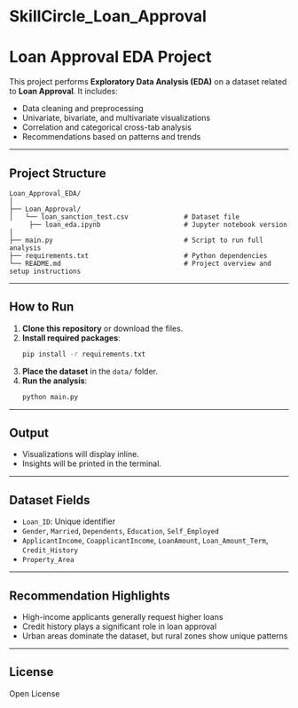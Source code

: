 # SkillCircle_Loan_Approval

# Loan Approval EDA Project

This project performs **Exploratory Data Analysis (EDA)** on a dataset related to **Loan Approval**. It includes:
- Data cleaning and preprocessing
- Univariate, bivariate, and multivariate visualizations
- Correlation and categorical cross-tab analysis
- Recommendations based on patterns and trends

---

## Project Structure

```
Loan_Approval_EDA/
│
├── Loan_Approval/
│   └── loan_sanction_test.csv              # Dataset file
     ├── loan_eda.ipynb                     # Jupyter notebook version
│
├── main.py                                 # Script to run full analysis
├── requirements.txt                        # Python dependencies
└── README.md                               # Project overview and setup instructions
```

---

## How to Run

1. **Clone this repository** or download the files.
2. **Install required packages**:
   ```bash
   pip install -r requirements.txt
   ```
3. **Place the dataset** in the `data/` folder.
4. **Run the analysis**:
   ```bash
   python main.py
   ```

---

## Output
- Visualizations will display inline.
- Insights will be printed in the terminal.

---

## Dataset Fields
- `Loan_ID`: Unique identifier
- `Gender`, `Married`, `Dependents`, `Education`, `Self_Employed`
- `ApplicantIncome`, `CoapplicantIncome`, `LoanAmount`, `Loan_Amount_Term`, `Credit_History`
- `Property_Area`

---

## Recommendation Highlights
- High-income applicants generally request higher loans
- Credit history plays a significant role in loan approval
- Urban areas dominate the dataset, but rural zones show unique patterns

---

## License
Open License

